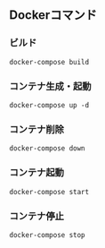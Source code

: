 ## Dockerコマンド

### ビルド

```
docker-compose build
```

### コンテナ生成・起動

```
docker-compose up -d
```

### コンテナ削除

```
docker-compose down
```

### コンテナ起動

```
docker-compose start
```

### コンテナ停止

```
docker-compose stop
```
